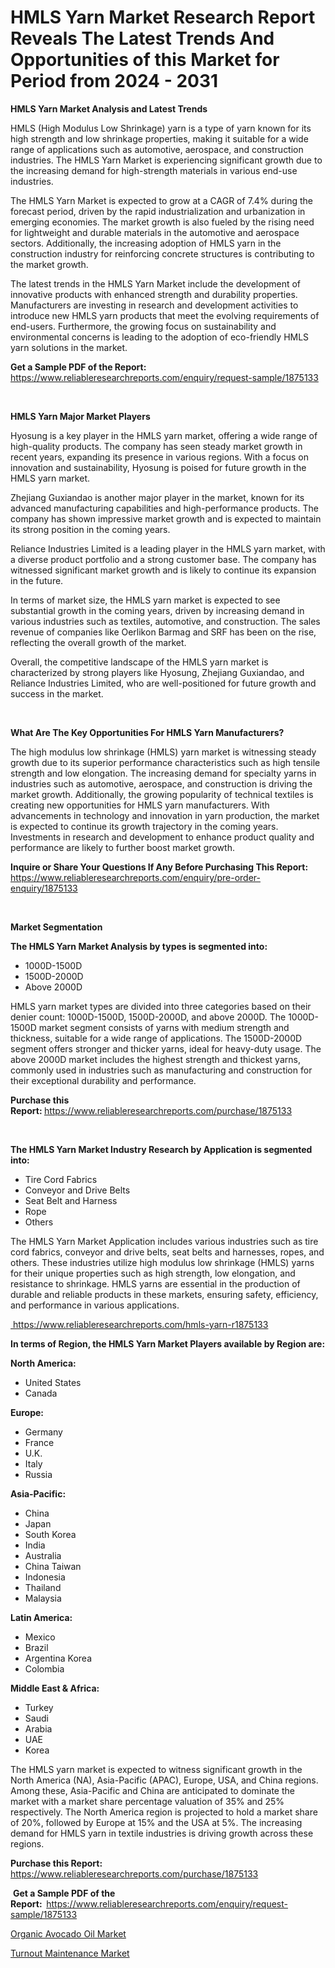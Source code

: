 <p><h1>HMLS Yarn Market Research Report Reveals The Latest Trends And Opportunities of this Market for Period from 2024 - 2031</h1></p><p><strong>HMLS Yarn Market Analysis and Latest Trends</strong></p>
<p><p>HMLS (High Modulus Low Shrinkage) yarn is a type of yarn known for its high strength and low shrinkage properties, making it suitable for a wide range of applications such as automotive, aerospace, and construction industries. The HMLS Yarn Market is experiencing significant growth due to the increasing demand for high-strength materials in various end-use industries.</p><p>The HMLS Yarn Market is expected to grow at a CAGR of 7.4% during the forecast period, driven by the rapid industrialization and urbanization in emerging economies. The market growth is also fueled by the rising need for lightweight and durable materials in the automotive and aerospace sectors. Additionally, the increasing adoption of HMLS yarn in the construction industry for reinforcing concrete structures is contributing to the market growth.</p><p>The latest trends in the HMLS Yarn Market include the development of innovative products with enhanced strength and durability properties. Manufacturers are investing in research and development activities to introduce new HMLS yarn products that meet the evolving requirements of end-users. Furthermore, the growing focus on sustainability and environmental concerns is leading to the adoption of eco-friendly HMLS yarn solutions in the market.</p></p>
<p><strong>Get a Sample PDF of the Report:&nbsp;</strong> <a href="https://www.reliableresearchreports.com/enquiry/request-sample/1875133">https://www.reliableresearchreports.com/enquiry/request-sample/1875133</a></p>
<p>&nbsp;</p>
<p><strong>HMLS Yarn Major Market Players</strong></p>
<p><p>Hyosung is a key player in the HMLS yarn market, offering a wide range of high-quality products. The company has seen steady market growth in recent years, expanding its presence in various regions. With a focus on innovation and sustainability, Hyosung is poised for future growth in the HMLS yarn market.</p><p>Zhejiang Guxiandao is another major player in the market, known for its advanced manufacturing capabilities and high-performance products. The company has shown impressive market growth and is expected to maintain its strong position in the coming years.</p><p>Reliance Industries Limited is a leading player in the HMLS yarn market, with a diverse product portfolio and a strong customer base. The company has witnessed significant market growth and is likely to continue its expansion in the future.</p><p>In terms of market size, the HMLS yarn market is expected to see substantial growth in the coming years, driven by increasing demand in various industries such as textiles, automotive, and construction. The sales revenue of companies like Oerlikon Barmag and SRF has been on the rise, reflecting the overall growth of the market.</p><p>Overall, the competitive landscape of the HMLS yarn market is characterized by strong players like Hyosung, Zhejiang Guxiandao, and Reliance Industries Limited, who are well-positioned for future growth and success in the market.</p></p>
<p>&nbsp;</p>
<p><strong>What Are The Key Opportunities For HMLS Yarn Manufacturers?</strong></p>
<p><p>The high modulus low shrinkage (HMLS) yarn market is witnessing steady growth due to its superior performance characteristics such as high tensile strength and low elongation. The increasing demand for specialty yarns in industries such as automotive, aerospace, and construction is driving the market growth. Additionally, the growing popularity of technical textiles is creating new opportunities for HMLS yarn manufacturers. With advancements in technology and innovation in yarn production, the market is expected to continue its growth trajectory in the coming years. Investments in research and development to enhance product quality and performance are likely to further boost market growth.</p></p>
<p><strong>Inquire or Share Your Questions If Any Before Purchasing This Report:</strong> <a href="https://www.reliableresearchreports.com/enquiry/pre-order-enquiry/1875133">https://www.reliableresearchreports.com/enquiry/pre-order-enquiry/1875133</a></p>
<p>&nbsp;</p>
<p><strong>Market Segmentation</strong></p>
<p><strong>The HMLS Yarn Market Analysis by types is segmented into:</strong></p>
<p><ul><li>1000D-1500D</li><li>1500D-2000D</li><li>Above 2000D</li></ul></p>
<p><p>HMLS yarn market types are divided into three categories based on their denier count: 1000D-1500D, 1500D-2000D, and above 2000D. The 1000D-1500D market segment consists of yarns with medium strength and thickness, suitable for a wide range of applications. The 1500D-2000D segment offers stronger and thicker yarns, ideal for heavy-duty usage. The above 2000D market includes the highest strength and thickest yarns, commonly used in industries such as manufacturing and construction for their exceptional durability and performance.</p></p>
<p><strong>Purchase this Report:&nbsp;</strong><a href="https://www.reliableresearchreports.com/purchase/1875133">https://www.reliableresearchreports.com/purchase/1875133</a></p>
<p>&nbsp;</p>
<p><strong>The HMLS Yarn Market Industry Research by Application is segmented into:</strong></p>
<p><ul><li>Tire Cord Fabrics</li><li>Conveyor and Drive Belts</li><li>Seat Belt and Harness</li><li>Rope</li><li>Others</li></ul></p>
<p><p>The HMLS Yarn Market Application includes various industries such as tire cord fabrics, conveyor and drive belts, seat belts and harnesses, ropes, and others. These industries utilize high modulus low shrinkage (HMLS) yarns for their unique properties such as high strength, low elongation, and resistance to shrinkage. HMLS yarns are essential in the production of durable and reliable products in these markets, ensuring safety, efficiency, and performance in various applications.</p></p>
<p><a href="https://www.reliableresearchreports.com/hmls-yarn-r1875133">&nbsp;https://www.reliableresearchreports.com/hmls-yarn-r1875133</a></p>
<p><strong>In terms of Region, the HMLS Yarn Market Players available by Region are:</strong></p>
<p>
    <p> <strong> North America: </strong>
        <ul>
            <li>United States</li>
            <li>Canada</li>
        </ul>
        </p> 
    <p> <strong> Europe: </strong>
        <ul>
            <li>Germany</li>
            <li>France</li>
            <li>U.K.</li>
            <li>Italy</li>
            <li>Russia</li>
        </ul>
        </p> 
    <p> <strong> Asia-Pacific: </strong>
        <ul>
            <li>China</li>
            <li>Japan</li>
            <li>South Korea</li>
            <li>India</li>
            <li>Australia</li>
            <li>China Taiwan</li>
            <li>Indonesia</li>
            <li>Thailand</li>
            <li>Malaysia</li>
        </ul>
        </p> 
    <p> <strong> Latin America: </strong>
        <ul>
            <li>Mexico</li>
            <li>Brazil</li>
            <li>Argentina Korea</li>
            <li>Colombia</li>
        </ul>
        </p> 
    <p> <strong> Middle East & Africa: </strong>
        <ul>
            <li>Turkey</li>
            <li>Saudi</li>
            <li>Arabia</li>
            <li>UAE</li>
            <li>Korea</li>
        </ul>
    </p>
    </p>
<p><p>The HMLS yarn market is expected to witness significant growth in the North America (NA), Asia-Pacific (APAC), Europe, USA, and China regions. Among these, Asia-Pacific and China are anticipated to dominate the market with a market share percentage valuation of 35% and 25% respectively. The North America region is projected to hold a market share of 20%, followed by Europe at 15% and the USA at 5%. The increasing demand for HMLS yarn in textile industries is driving growth across these regions.</p></p>
<p><strong>Purchase this Report: </strong><a href="https://www.reliableresearchreports.com/purchase/1875133">https://www.reliableresearchreports.com/purchase/1875133</a></p>
<p>&nbsp;<strong>Get a Sample PDF of the Report:&nbsp;&nbsp;</strong><a href="https://www.reliableresearchreports.com/enquiry/request-sample/1875133">https://www.reliableresearchreports.com/enquiry/request-sample/1875133</a></p>
<p><strong></strong></p>
<p><p><a href="https://view.publitas.com/reportprime-1/strategic-insights-into-global-organic-avocado-oil-market-trends-2024-2031-covered-in-190-pages/">Organic Avocado Oil Market</a></p><p><a href="https://medium.com/@paullawrence644/global-turnout-maintenance-market-is-projected-to-grow-at-a-cagr-of-5-6-71b16be34ef7">Turnout Maintenance Market</a></p></p>